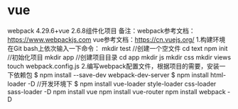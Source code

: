 # vue
webpack 4.29.6+vue 2.6.8组件化项目
备注：webpack参考文档：https://www.webpackjs.com
vue参考文档：https://cn.vuejs.org/
1.构建环境
   在Git bash上依次输入一下命令：
mkdir test  //创建一个空文件
cd text
npm init  //初始化项目
mkdir app  //创建项目目录
cd app
mkdir js
mkdir css
mkdir views
touch webpack.config.js
2.编写webpack配置文件，根据项目的需要，安装一下依赖包
$ npm install --save-dev webpack-dev-server
$ npm install html-loader -D   //开发环境下
$ npm install vue-loader style-loader css-loader sass-loader -D
npm install vue
npm install vue-router
npm install webpack -D





